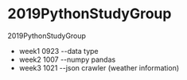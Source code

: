 # 2019PythonStudyGroup
2019PythonStudyGroup

- week1 0923 --data type
- week2 1007 --numpy pandas
- week3 1021 --json crawler (weather information)
